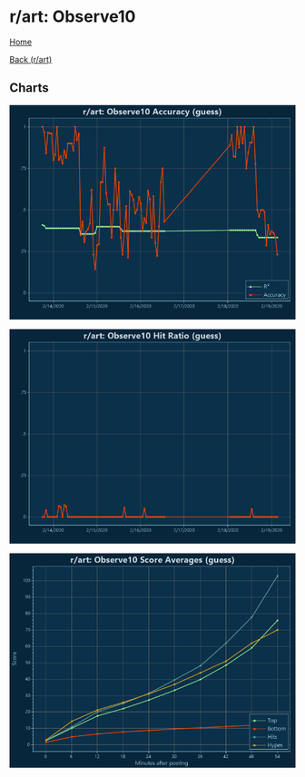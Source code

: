 # r/art: Observe10

[Home](../../index.md)

[Back (r/art)](../guess_art.md)

## Charts

![r/art R² (guess)](../../images/models/guess_art_Observe10_Accuracy.png "r/art R² (guess)")

![r/art Hit Ratio (guess)](../../images/models/guess_art_Observe10_HitRatio.png "r/art Hit Ratio (guess)")

![r/art Score Averages (guess)](../../images/models/guess_art_Observe10_Scores.png "r/art Score Averages (guess)")

